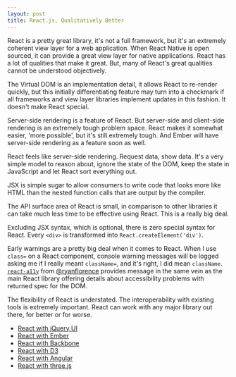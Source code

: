 ```yaml
---
layout: post
title: React.js, Qualitatively Better
---
```


React is a pretty great library, it's not a full framework, but it's an extremely coherent view layer for a web application. When React Native is open sourced, it can provide a great view layer for native applications. React has a lot of qualities that make it great. But, many of React's great qualities cannot be understood objectively.

The Virtual DOM is an implementation detail, it allows React to re-render quickly, but this initially differentiating feature may turn into a checkmark if all frameworks and view layer libraries implement updates in this fashion. It doesn't make React special.

Server-side rendering is a feature of React. But server-side and client-side rendering is an extremely tough problem space. React makes it somewhat easier, 'more possible', but it's still extremely tough. And Ember will have server-side rendering as a feature soon as well.

React feels like server-side rendering. Request data, show data. It's a very simple model to reason about, ignore the state of the DOM, keep the state in JavaScript and let React sort everything out.

JSX is simple sugar to allow consumers to write code that looks more like HTML than the nested function calls that are output by the compiler.

The API surface area of React is small, in comparison to other libraries it can take much less time to be effective using React. This is a really big deal.

Excluding JSX syntax, which is optional, there is zero special syntax for React. Every `<div>` is transformed into `React.createElement('div')`.

Early warnings are a pretty big deal when it comes to React. When I use `class=` on a React component, console warning messages will be logged asking me if I really meant `className=`, and it's right, I did mean `className`. [`react-a11y`](https://github.com/rackt/react-a11y) from [@ryanflorence](https://twitter.com/ryanflorence) provides message in the same vein as the main React library offering details about accessibility problems with returned spec for the DOM.

The flexibility of React is understated. The interoperability with existing tools is extremely important. React can work with any major library out there, for better or for worse.

  * [React with jQuery UI](https://github.com/ryanflorence/reactconf-2015-HYPE/blob/master/demos/04-dom-lib-interop/app.js)
  * [React with Ember](https://gist.github.com/ryanflorence/3c4597c1e95b3fd3c9e1)
  * [React with Backbone](http://www.thomasboyt.com/2013/12/17/using-reactjs-as-a-backbone-view.html)
  * [React with D3](http://nicolashery.com/integrating-d3js-visualizations-in-a-react-app/)
  * [React with Angular](https://github.com/davidchang/ngReact)
  * [React with three.js](https://github.com/Izzimach/react-three)
